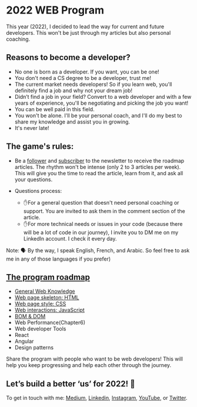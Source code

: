 # 2022 WEB Program

This year (2022), I decided to lead the way for current and future developers. This won't be just through my articles but also personal coaching.

## Reasons to become a developer?
- No one is born as a developer. If you want, you can be one!
- You don't need a CS degree to be a developer, trust me!
- The current market needs developers! So if you learn web, you'll definitely find a job and why not your dream job!
- Didn’t find a job in your field? Convert to a web developer and with a few years of experience, you'll be negotiating and picking the job you want!
- You can be well paid in this field.
- You won't be alone. I'll be your personal coach, and I'll do my best to share my knowledge and assist you in growing.
- It's never late!

## The game's rules:
- Be a [follower](https://famzil.medium.com) and [subscriber](https://famzil.medium.com/subscribe) to the newsletter to receive the roadmap articles. The rhythm won't be intense (only 2 to 3 articles per week). This will give you the time to read the article, learn from it, and ask all your questions.

- Questions process:
    - ✋For a general question that doesn't need personal coaching or support. You are invited to ask them in the comment section of the article.
    - ✋For more technical needs or issues in your code (because there will be a lot of code in our journey), I invite you to DM me on my LinkedIn account. I check it every day.

Note: 🗣️ By the way, I speak English, French, and Arabic. So feel free to ask me in any of those languages if you prefer)

## [The program roadmap](https://javascript.plainenglish.io/my-web-articles-roadmap-for-2022-20387cab9b07)

- [General Web Knowledge](Chapter1)
- [Web page skeleton: HTML](Chapter2)
- [Web page style: CSS](Chapter3)
- [Web interactions: JavaScript](Chapter4)
- [BOM & DOM](Chapter5)
- Web Performance(Chapter6)
- Web developer Tools
- React
- Angular
- Design patterns


Share the program with people who want to be web developers! This will help you keep progressing and help each other through the journey.


## Let’s build a better ‘us’ for 2022! 💪

To get in touch with me:
[Medium](https://medium.com/@famzil/), [Linkedin](https://www.linkedin.com/in/fatima-amzil/), [Instagram](https://www.instagram.com/_web_stories/), [YouTube](https://www.youtube.com/channel/UCaxr-f9r6P1u7Y7SKFHi12g), or [Twitter](https://twitter.com/FatimaAMZIL9).
